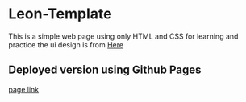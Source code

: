 # Leon-Template
This is a simple web page using only HTML and CSS for learning and practice 
the ui design is from [Here](https://www.graphberry.com/item/leon-psd-agency-template)

## Deployed version using Github Pages
[page link](https://ziad-elshrief.github.io/Leon-Template/)
